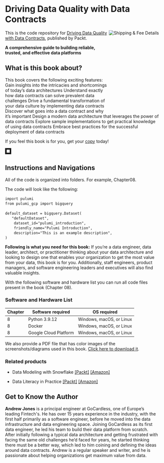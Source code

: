 # Driving Data Quality with Data Contracts

<a href="https://www.amazon.com/Driving-Data-Quality-Contracts-comprehensive/dp/1837635005/ref=tmm_pap_swatch_0?_encoding=UTF8&qid=&sr=&utm_source=github&utm_medium=repository&utm_campaign=9781801810135"><img src="https://m.media-amazon.com/images/I/81+QpXfjD9L._SL1500_.jpg" alt="Shipping & Fee Details" height="256px" align="right"></a>

This is the code repository for [Driving Data Quality with Data Contracts](https://www.amazon.com/Driving-Data-Quality-Contracts-comprehensive/dp/1837635005/ref=tmm_pap_swatch_0?_encoding=UTF8&qid=&sr=&utm_source=github&utm_medium=repository&utm_campaign=9781801810135), published by Packt.

**A comprehensive guide to building reliable, trusted, and effective data platforms**

## What is this book about?

This book covers the following exciting features:
Gain insights into the intricacies and shortcomings of today’s data architectures
Understand exactly how data contracts can solve prevalent data challenges
Drive a fundamental transformation of your data culture by implementing data contracts
Discover what goes into a data contract and why it’s important
Design a modern data architecture that leverages the power of data contracts
Explore sample implementations to get practical knowledge of using data contracts
Embrace best practices for the successful deployment of data contracts

If you feel this book is for you, get your [copy](https://www.amazon.com/dp/1837635005) today!

<a href="https://www.packtpub.com/?utm_source=github&utm_medium=banner&utm_campaign=GitHubBanner"><img src="https://raw.githubusercontent.com/PacktPublishing/GitHub/master/GitHub.png" 
alt="https://www.packtpub.com/" border="5" /></a>

## Instructions and Navigations
All of the code is organized into folders. For example, Chapter08.

The code will look like the following:
```
import pulumi 
from pulumi_gcp import bigquery 
      
default_dataset = bigquery.Dataset(  
   "defaultDataset", 
    dataset_id="pulumi_introduction", 
    friendly_name="Pulumi Introduction", 
    description="This is an example description", 
) 
```

**Following is what you need for this book:**
If you’re a data engineer, data leader, architect, or practitioner thinking about your data architecture and looking to design one that enables your organization to get the most value from your data, this book is for you. Additionally, staff engineers, product managers, and software engineering leaders and executives will also find valuable insights.

With the following software and hardware list you can run all code files present in the book (Chapter 08).
### Software and Hardware List
| Chapter | Software required | OS required |
| -------- | ------------------------------------ | ----------------------------------- |
| 8 | Python 3.9.12 | Windows, macOS, or Linux |
| 8 | Docker | Windows, macOS, or Linux |
| 8 | Google Cloud Platform | Windows, macOS, or Linux |


We also provide a PDF file that has color images of the screenshots/diagrams used in this book. [Click here to download it]().

### Related products
* Data Modeling with Snowflake [[Packt]](https://www.packtpub.com/product/data-modeling-with-snowflake/9781837634453?utm_source=github&utm_medium=repository&utm_campaign=9781837634453) [[Amazon]](https://www.amazon.com/dp/1837634459)

* Data Literacy in Practice  [[Packt]](https://www.packtpub.com/product/data-literacy-in-practice/9781803246758?utm_source=github&utm_medium=repository&utm_campaign=9781803246758) [[Amazon]](https://www.amazon.com/dp/1803246758)

## Get to Know the Author
**Andrew Jones**
is a principal engineer at GoCardless, one of Europe’s leading Fintech's. He has over 15 years experience in the industry, with the first half primarily as a software engineer, before he moved into the data infrastructure and data engineering space. Joining GoCardless as its first data engineer, he led his team to build their data platform from scratch. After initially following a typical data architecture and getting frustrated with facing the same old challenges he’d faced for years, he started thinking there must be a better way, which led to him coining and defining the ideas around data contracts. Andrew is a regular speaker and writer, and he is passionate about helping organizations get maximum value from data.





